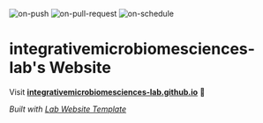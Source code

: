 
  ![on-push](../../actions/workflows/on-push.yaml/badge.svg)
  ![on-pull-request](../../actions/workflows/on-pull-request.yaml/badge.svg)
  ![on-schedule](../../actions/workflows/on-schedule.yaml/badge.svg)

  # integrativemicrobiomesciences-lab's Website

  Visit **[integrativemicrobiomesciences-lab.github.io](https://integrativemicrobiomesciences-lab.github.io)** 🚀

  _Built with [Lab Website Template](https://greene-lab.gitbook.io/lab-website-template-docs)_
